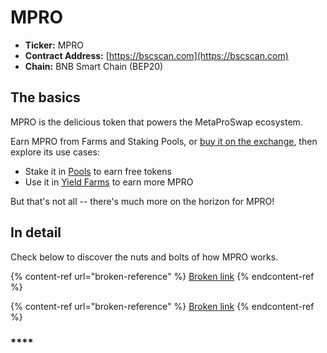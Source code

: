 # MPRO

* **Ticker:** MPRO
* **Contract Address:** [https://bscscan.com](https://bscscan.com)
* **Chain:** BNB Smart Chain (BEP20)

## The basics

MPRO is the delicious token that powers the MetaProSwap ecosystem.

Earn MPRO from Farms and Staking Pools, or [buy it on the exchange](../products/pancakeswap-exchange/), then explore its use cases:

* Stake it in [Pools](../products/syrup-pool/) to earn free tokens
* Use it in [Yield Farms](https://docs.pancakeswap.finance/products/yield-farming) to earn more MPRO

But that's not all -- there's much more on the horizon for MPRO!

## In detail

Check below to discover the nuts and bolts of how MPRO works.

{% content-ref url="broken-reference" %}
[Broken link](broken-reference)
{% endcontent-ref %}

{% content-ref url="broken-reference" %}
[Broken link](broken-reference)
{% endcontent-ref %}

### \*\*\*\*
